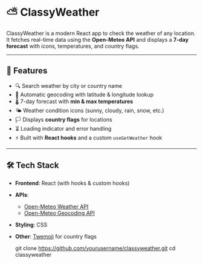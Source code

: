 # ⛅ ClassyWeather

ClassyWeather is a modern React app to check the weather of any location.  
It fetches real-time data using the **Open-Meteo API** and displays a **7-day forecast** with icons, temperatures, and country flags.  

---

## 🚀 Features

- 🔍 Search weather by city or country name  
- 📍 Automatic geocoding with latitude & longitude lookup  
- 🌡️ 7-day forecast with **min & max temperatures**  
- 🌤 Weather condition icons (sunny, cloudy, rain, snow, etc.)  
- 🏳️ Displays **country flags** for locations  
- ⏳ Loading indicator and error handling  
- ⚡ Built with **React hooks** and a custom `useGetWeather` hook  

---

## 🛠️ Tech Stack

- **Frontend**: React (with hooks & custom hooks)  
- **APIs**:  
  - [Open-Meteo Weather API](https://open-meteo.com/)  
  - [Open-Meteo Geocoding API](https://open-meteo.com/)  
- **Styling**: CSS  
- **Other**: [Twemoji](https://twemoji.twitter.com/) for country flags  

   git clone https://github.com/yourusername/classyweather.git
   cd classyweather
